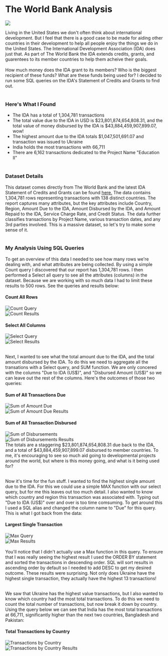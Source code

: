 # The World Bank Analysis <br>
<img src="The World Bank.png?raw=true"/> <br>

Living in the United States we don't often think about international development. But I feel that there is a good case to be made for aiding other countries in their development to help all people enjoy the things we do in the United States. The International Development Association (IDA) does just that. As part of The World Bank the IDA extends credits, grants, and guarentees to its member countries to help them acheive their goals. <br><br>
How much money does the IDA grant to its members? Who is the biggest recipient of these funds? What are these funds being used for? I decided to run some SQL queries on the IDA's Statement of Credits and Grants to find out. <br><br>

### Here's What I Found <br>
- The IDA has a total of 1,304,781 transactions
- The total value due to the IDA in USD is $23,801,874,654,808.31, and the total value of money disbursed by the IDA is $43,884,459,907,899.07, wow!
- The highest amount due to the IDA totals $1,047,501,691.07 and transaction was issued to Ukraine
- India holds the most transactions with 66,711
- There are 6,162 transactions dedicated to the Project Name "Education II"
<br><br>

### Dataset Details <br>
This dataset comes directly from The World Bank and the latest IDA Statement of Credits and Grants can be found [here.](https://finances.worldbank.org/Loans-and-Credits/IDA-Statement-Of-Credits-and-Grants-Historical-Dat/tdwh-3krx/about_data) The data contains 1,304,781 rows representing transactions with 138 distinct countries. The report captures many attributes, but the key attributes include Country, Region, Amount Due to the IDA, Amount Disbursed by the IDA, and Amount Repaid to the IDA, Service Charge Rate, and Credit Status. The data further classifies transactions by Project Name, various transaction dates, and any 3rd parties involved. This is a massive dataset, so let's try to make some sense of it.
<br><br>

### My Analysis Using SQL Queries <br>
To get an overview of this data I needed to see how many rows we're dealing with, and what attributes are being collected. By using a simple Count query I discovered that our report has 1,304,781 rows. I then performed a Select all query to see all the attributes (columns) in the dataset. Because we are working with so much data I had to limit these results to 500 rows. See the queries and results below: <br>

#### Count All Rows <br>
![Count Query](wb_count2.png) <br>
![Count Results](wb_countallpic.png) <br>
#### Select All Columns <br>
![Select Query](wb_selectall2.png) <br>
![Select Results](wb_selectallpic.png) <br><br>

Next, I wanted to see what the total amount due to the IDA, and the total amount disbursed by the IDA. To do this we need to aggregate all the transations with a Select query, and SUM function. We are only concered with the columns "Due to IDA (US$)", and "Disbursed Amount (US$)" so we can leave out the rest of the columns. Here's the outcomes of those two queries: <br>
#### Sum of All Transactions Due <br>
![Sum of Amount Due](wb_sum2.png) <br>
![Sum of Amount Due Results](wb_sumpic.png) <br>
#### Sum of All Transaction Disbursed <br>
![Sum of Disbursements](wb_sumdis.png) <br>
![Sum of Disbursements Results](wb_sumdispic.png) <br>
The totals are a staggering $23,801,874,654,808.31 due back to the IDA, and a total of $43,884,459,907,899.07 disbursed to member countries. To me, it's encouraging to see so much aid going to developmental projects around the world, but where is this money going, and what is it being used for?<br><br>

Now it's time for the fun stuff. I wanted to find the highest single amount due to the IDA. For this we could use a simple MAX function with our select query, but for me this leaves out too much detail. I also wanted to know which country and region this transaction was associated with. Typing out "Due to IDA (US$)" over and over is too time comsuming. To get around this I used a SQL alias and changed the column name to "Due" for this query. This is what I got back from the data: <br>
#### Largest Single Transaction <br>
![Max Query](wb_max.png) <br>
![Max Results](wb_maxpic.png) <br><br>
You'll notice that I didn't actually use a Max function in this query. To ensure that I was really seeing the highest result I used the ORDER BY statement and sorted the transactions in descending order. SQL will sort results in ascending order by default so I needed to add DESC to get my desired outcome. These results were surprising. Not only does Ukraine have the highest single transaction, they actually have the highest 13 transactions! <br><br>

We saw that Ukraine has the highest value transactions, but I also wanted to know which country had the most total transactions. To do this we need to count the total number of transactions, but now break it down by country. Using the query below we can see that India has the most total transactions at 66,711, significantly higher than the next two countries, Bangladesh and Pakistan: <br>
#### Total Transactions by Country <br>
![Transactions by Country](wb_countrytrans.png) <br>
![Transactions by Country Results](wb_countrytranspic.png) <br><br>

